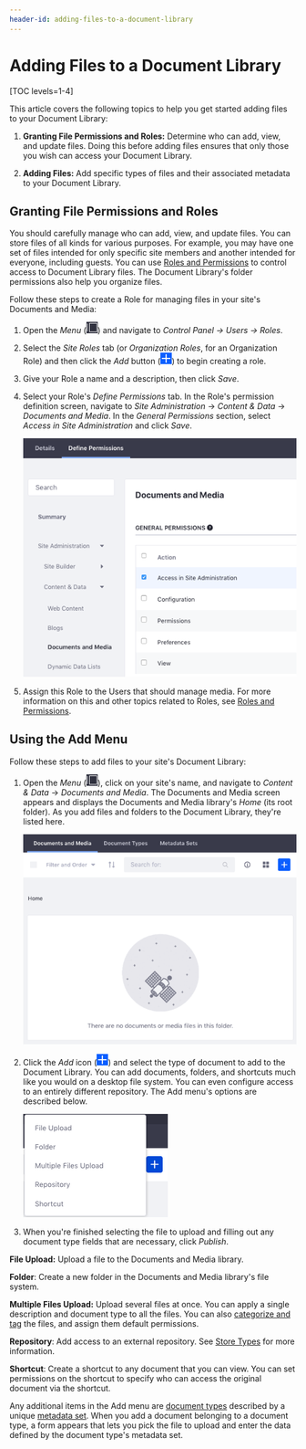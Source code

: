 ```yaml
---
header-id: adding-files-to-a-document-library
---
```


# Adding Files to a Document Library

[TOC levels=1-4]

This article covers the following topics to help you get started adding files to
your Document Library: 

1.  **Granting File Permissions and Roles:** Determine who can add, view, and 
    update files. Doing this before adding files ensures that only those you 
    wish can access your Document Library. 

2.  **Adding Files:** Add specific types of files and their associated 
    metadata to your Document Library. 

## Granting File Permissions and Roles

You should carefully manage who can add, view, and update files. You can store
files of all kinds for various purposes. For example, you may have one set of
files intended for only specific site members and another intended for everyone,
including guests. You can use 
[Roles and Permissions](/discover/portal/-/knowledge_base/7-2/roles-and-permissions) 
to control access to Document Library files. The Document Library's folder
permissions also help you organize files. 

Follow these steps to create a Role for managing files in your site's Documents
and Media: 

1.  Open the *Menu* (![Product Menu](../../../../images/icon-menu.png)) and 
    navigate to *Control Panel &rarr; Users &rarr; Roles*. 

2.  Select the *Site Roles* tab (or *Organization Roles*, for 
    an Organization Role) and then click the *Add* button 
    (![Add](../../../../images/icon-add.png)) to begin creating a role.

3.  Give your Role a name and a description, then click *Save*.

4.  Select your Role's *Define Permissions* tab. In the Role's permission 
    definition screen, navigate to *Site Administration* &rarr; *Content & Data* 
    &rarr; *Documents and Media*. In the *General Permissions* section, select 
    *Access in Site Administration* and click *Save*.

    ![Figure 1: It's often helpful to define a role for specific users to access Documents and Media from Site Administration.](../../../../images/dm-define-role-permissions.png)

5.  Assign this Role to the Users that should manage media. For more 
    information on this and other topics related to Roles, see 
    [Roles and Permissions](/discover/portal/-/knowledge_base/7-2/roles-and-permissions). 

## Using the Add Menu

Follow these steps to add files to your site's Document Library:

1.  Open the *Menu* (![Product Menu](../../../../images/icon-menu.png)), click 
    on your site's name, and navigate to *Content & Data* &rarr; 
    *Documents and Media*. 
    The Documents and Media screen appears and displays the Documents and Media 
    library's *Home* (its root folder). As you add files and folders to the 
    Document Library, they're listed here. 

    ![Figure 2: The Documents and Media's *Home* folder starts empty.](../../../../images/dm-admin-home.png)

2.  Click the *Add* icon (![Add](../../../../images/icon-add.png)) and select 
    the type of document to add to the Document Library. You can add documents, 
    folders, and shortcuts much like you would on a desktop file system. You can
    even configure access to an entirely different repository. The Add menu's
    options are described below. 

    ![Figure 3: The Add menu lets you upload and add all kinds of documents to the library.](../../../../images/dm-admin-add-menu.png)

3.  When you're finished selecting the file to upload and filling out any 
    document type fields that are necessary, click *Publish*. 

**File Upload:** Upload a file to the Documents and Media library. 

**Folder**: Create a new folder in the Documents and Media library's file 
system. 

**Multiple Files Upload:** Upload several files at once. You can apply a single 
description and document type to all the files. You can also 
[categorize and tag](/discover/portal/-/knowledge_base/7-2/organizing-content-with-tags-and-categories) 
the files, and assign them default permissions. 

**Repository**: Add access to an external repository. See 
[Store Types](/discover/portal/-/knowledge_base/7-2/store-types) 
for more information. 

**Shortcut**: Create a shortcut to any document that you can view. You 
can set permissions on the shortcut to specify who can access the 
original document via the shortcut. 

Any additional items in the Add menu are 
[document types](/discover/portal/-/knowledge_base/7-2/document-types) 
described by a unique 
[metadata set](/discover/portal/-/knowledge_base/7-2/metadata-sets). 
When you add a document belonging to a document type, a form appears that lets 
you pick the file to upload and enter the data defined by the document type's 
metadata set. 

